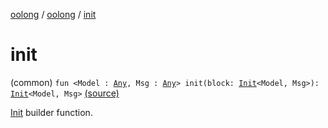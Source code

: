 [oolong](../index.md) / [oolong](index.md) / [init](./init.md)

# init

(common) `fun <Model : `[`Any`](https://kotlinlang.org/api/latest/jvm/stdlib/kotlin/-any/index.html)`, Msg : `[`Any`](https://kotlinlang.org/api/latest/jvm/stdlib/kotlin/-any/index.html)`> init(block: `[`Init`](-init.md)`<Model, Msg>): `[`Init`](-init.md)`<Model, Msg>` [(source)](https://github.com/oolong-kt/oolong/tree/main/oolong/src/commonMain/kotlin/oolong/types.kt#L65)

[Init](-init.md) builder function.

